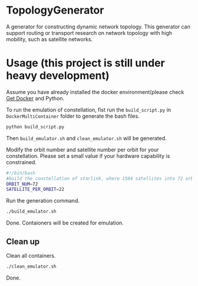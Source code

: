 # TopologyGenerator
A generator for constructing dynamic network topology. This generator can support routing or transport research on network topology with high mobility, such as satellite networks.

# Usage (this project is still under heavy development)

Assume you have already installed the docker environment(please check [Get Docker](https://docs.docker.com/get-docker/ ) and Python.

To run the emulation of constellation, fist run the `build_script.py` in `DockerMultiContainer` folder to generate the bash files.

```bash
python build_script.py
```
Then `build_emulator.sh` and `clean_emulator.sh` will be generated. 

Modify the orbit number and satellite number per orbit for your constellation. Please set a small value if your hardware capability is constrained.

```bash
#!/bin/bash
#build the constellation of starlink, where 1584 satellites into 72 orbital planes of 22 satellites each
ORBIT_NUM=72
SATELLITE_PER_ORBIT=22
```

Run the generation command.

```bash
./build_emulator.sh
```

Done. Contaioners will be created for emulation.

## Clean up
Clean all containers.
```bash
./clean_emulator.sh
```

Done.

